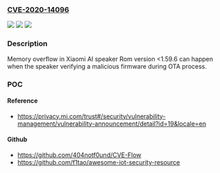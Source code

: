 ### [CVE-2020-14096](https://cve.mitre.org/cgi-bin/cvename.cgi?name=CVE-2020-14096)
![](https://img.shields.io/static/v1?label=Product&message=Xiaomi%20AI%20speaker&color=blue)
![](https://img.shields.io/static/v1?label=Version&message=n%2Fa&color=blue)
![](https://img.shields.io/static/v1?label=Vulnerability&message=Memory%20overflow&color=brighgreen)

### Description

Memory overflow in Xiaomi AI speaker Rom version <1.59.6 can happen when the speaker verifying a malicious firmware during OTA process.

### POC

#### Reference
- https://privacy.mi.com/trust#/security/vulnerability-management/vulnerability-announcement/detail?id=19&locale=en

#### Github
- https://github.com/404notf0und/CVE-Flow
- https://github.com/f1tao/awesome-iot-security-resource

